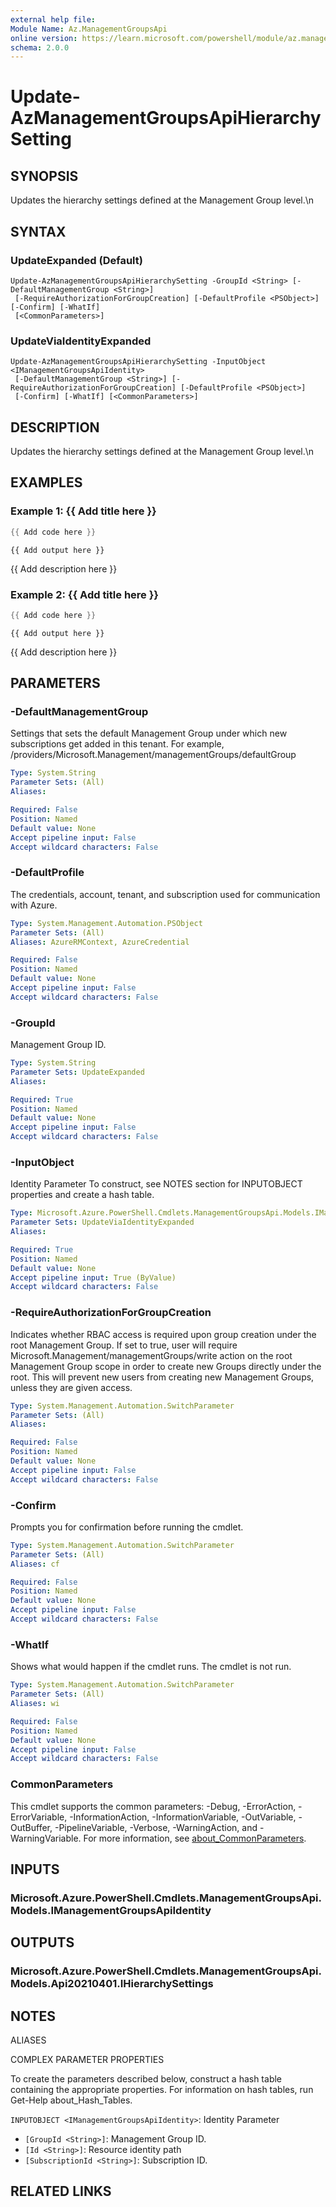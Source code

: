 ```yaml
---
external help file:
Module Name: Az.ManagementGroupsApi
online version: https://learn.microsoft.com/powershell/module/az.managementgroupsapi/update-azmanagementgroupsapihierarchysetting
schema: 2.0.0
---
```


# Update-AzManagementGroupsApiHierarchySetting

## SYNOPSIS
Updates the hierarchy settings defined at the Management Group level.\n

## SYNTAX

### UpdateExpanded (Default)
```
Update-AzManagementGroupsApiHierarchySetting -GroupId <String> [-DefaultManagementGroup <String>]
 [-RequireAuthorizationForGroupCreation] [-DefaultProfile <PSObject>] [-Confirm] [-WhatIf]
 [<CommonParameters>]
```

### UpdateViaIdentityExpanded
```
Update-AzManagementGroupsApiHierarchySetting -InputObject <IManagementGroupsApiIdentity>
 [-DefaultManagementGroup <String>] [-RequireAuthorizationForGroupCreation] [-DefaultProfile <PSObject>]
 [-Confirm] [-WhatIf] [<CommonParameters>]
```

## DESCRIPTION
Updates the hierarchy settings defined at the Management Group level.\n

## EXAMPLES

### Example 1: {{ Add title here }}
```powershell
{{ Add code here }}
```

```output
{{ Add output here }}
```

{{ Add description here }}

### Example 2: {{ Add title here }}
```powershell
{{ Add code here }}
```

```output
{{ Add output here }}
```

{{ Add description here }}

## PARAMETERS

### -DefaultManagementGroup
Settings that sets the default Management Group under which new subscriptions get added in this tenant.
For example, /providers/Microsoft.Management/managementGroups/defaultGroup

```yaml
Type: System.String
Parameter Sets: (All)
Aliases:

Required: False
Position: Named
Default value: None
Accept pipeline input: False
Accept wildcard characters: False
```

### -DefaultProfile
The credentials, account, tenant, and subscription used for communication with Azure.

```yaml
Type: System.Management.Automation.PSObject
Parameter Sets: (All)
Aliases: AzureRMContext, AzureCredential

Required: False
Position: Named
Default value: None
Accept pipeline input: False
Accept wildcard characters: False
```

### -GroupId
Management Group ID.

```yaml
Type: System.String
Parameter Sets: UpdateExpanded
Aliases:

Required: True
Position: Named
Default value: None
Accept pipeline input: False
Accept wildcard characters: False
```

### -InputObject
Identity Parameter
To construct, see NOTES section for INPUTOBJECT properties and create a hash table.

```yaml
Type: Microsoft.Azure.PowerShell.Cmdlets.ManagementGroupsApi.Models.IManagementGroupsApiIdentity
Parameter Sets: UpdateViaIdentityExpanded
Aliases:

Required: True
Position: Named
Default value: None
Accept pipeline input: True (ByValue)
Accept wildcard characters: False
```

### -RequireAuthorizationForGroupCreation
Indicates whether RBAC access is required upon group creation under the root Management Group.
If set to true, user will require Microsoft.Management/managementGroups/write action on the root Management Group scope in order to create new Groups directly under the root.
This will prevent new users from creating new Management Groups, unless they are given access.

```yaml
Type: System.Management.Automation.SwitchParameter
Parameter Sets: (All)
Aliases:

Required: False
Position: Named
Default value: None
Accept pipeline input: False
Accept wildcard characters: False
```

### -Confirm
Prompts you for confirmation before running the cmdlet.

```yaml
Type: System.Management.Automation.SwitchParameter
Parameter Sets: (All)
Aliases: cf

Required: False
Position: Named
Default value: None
Accept pipeline input: False
Accept wildcard characters: False
```

### -WhatIf
Shows what would happen if the cmdlet runs.
The cmdlet is not run.

```yaml
Type: System.Management.Automation.SwitchParameter
Parameter Sets: (All)
Aliases: wi

Required: False
Position: Named
Default value: None
Accept pipeline input: False
Accept wildcard characters: False
```

### CommonParameters
This cmdlet supports the common parameters: -Debug, -ErrorAction, -ErrorVariable, -InformationAction, -InformationVariable, -OutVariable, -OutBuffer, -PipelineVariable, -Verbose, -WarningAction, and -WarningVariable. For more information, see [about_CommonParameters](http://go.microsoft.com/fwlink/?LinkID=113216).

## INPUTS

### Microsoft.Azure.PowerShell.Cmdlets.ManagementGroupsApi.Models.IManagementGroupsApiIdentity

## OUTPUTS

### Microsoft.Azure.PowerShell.Cmdlets.ManagementGroupsApi.Models.Api20210401.IHierarchySettings

## NOTES

ALIASES

COMPLEX PARAMETER PROPERTIES

To create the parameters described below, construct a hash table containing the appropriate properties. For information on hash tables, run Get-Help about_Hash_Tables.


`INPUTOBJECT <IManagementGroupsApiIdentity>`: Identity Parameter
  - `[GroupId <String>]`: Management Group ID.
  - `[Id <String>]`: Resource identity path
  - `[SubscriptionId <String>]`: Subscription ID.

## RELATED LINKS

